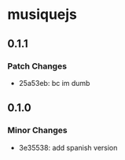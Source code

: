 # musiquejs

## 0.1.1

### Patch Changes

- 25a53eb: bc im dumb

## 0.1.0

### Minor Changes

- 3e35538: add spanish version
